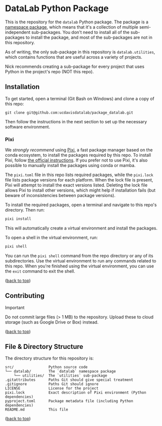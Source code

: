 # DataLab Python Package

[top]: #datalab-python-package

This is the repository for the `datalab` Python package. The package is a
[namespace package][], which means that it's a collection of multiple
semi-independent sub-packages. You don't need to install all of the
sub-packages to install the package, and most of the sub-packages are not in
this repository.

[namespace package]: https://packaging.python.org/en/latest/guides/packaging-namespace-packages/

As of writing, the only sub-package in this repository is `datalab.utilities`,
which contains functions that are useful across a variety of projects.

Nick recommends creating a sub-package for every project that uses Python in
the project's repo (NOT this repo).


## Installation

To get started, open a terminal (Git Bash on Windows) and clone a copy of this
repo:

```
git clone git@github.com:ucdavisdatalab/package_datalab.git
```

Then follow the instructions in the next section to set up the necessary
software environment.


### Pixi

We *strongly recommend* using [Pixi][], a fast package manager based on the
conda ecosystem, to install the packages required by this repo. To install
Pixi, follow [the official instructions][pixi]. If you prefer not to use Pixi,
it's also possible to manually install the packages using conda or mamba.

[pixi]: https://pixi.sh/

The `pixi.toml` file in this repo lists required packages, while the
`pixi.lock` file lists package versions for each platform. When the lock file
is present, Pixi will attempt to install the exact versions listed. Deleting
the lock file allows Pixi to install other versions, which might help if
installation fails (but beware of inconsistencies between package versions).

To install the required packages, open a terminal and navigate to this repo's
directory. Then run:

```sh
pixi install
```

This will automatically create a virtual environment and install the packages.

To open a shell in the virtual environment, run:

```sh
pixi shell
```

You can run the `pixi shell` command from the repo directory or any of its
subdirectories. Use the virtual environment to run any commands related to this
repo. When you're finished using the virtual environment, you can use the
`exit` command to exit the shell.

([back to top][top])


## Contributing

> [!IMPORTANT]
>
> Do not commit large files (> 1 MB) to the repository. Upload these to cloud
> storage (such as Google Drive or Box) instead.

([back to top][top])


## File & Directory Structure

The directory structure for this repository is:
```
src/                Python source code
└── datalab/        The `datalab` namespace package
    └── utilities/  The `utilities` sub-package
.gitattributes      Paths Git should give special treatment
.gitignore          Paths Git should ignore
LICENSE             License for the project
pixi.lock           Exact description of Pixi environment (Python dependencies)
pyproject.toml      Package metadata file (including Python dependencies)
README.md           This file
```

([back to top][top])
